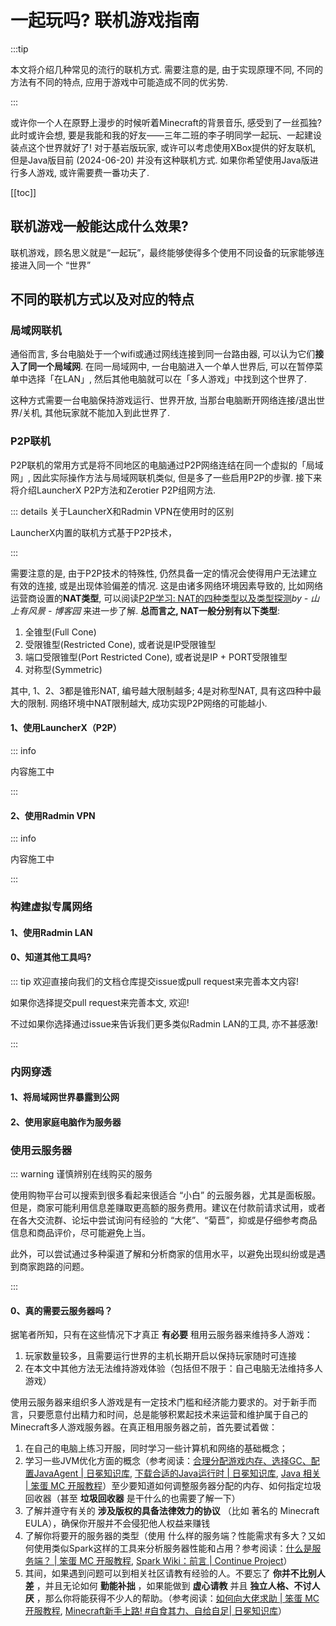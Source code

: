 # 一起玩吗? 联机游戏指南

:::tip

本文将介绍几种常见的流行的联机方式. 需要注意的是, 由于实现原理不同, 不同的方法有不同的特点, 应用于游戏中可能造成不同的优劣势.

:::

或许你一个人在原野上漫步的时候听着Minecraft的背景音乐, 感受到了一丝孤独? 此时或许会想, 要是我能和我的好友——三年二班的李子明同学一起玩、一起建设装点这个世界就好了! 对于基岩版玩家, 或许可以考虑使用XBox提供的好友联机, 但是Java版目前 (2024-06-20) 并没有这种联机方式. 如果你希望使用Java版进行多人游戏, 或许需要费一番功夫了. 

[[toc]]

## 联机游戏一般能达成什么效果?

联机游戏，顾名思义就是“一起玩”，最终能够使得多个使用不同设备的玩家能够连接进入同一个 “世界” 

## 不同的联机方式以及对应的特点

### 局域网联机

通俗而言, 多台电脑处于一个wifi或通过网线连接到同一台路由器, 可以认为它们**接入了同一个局域网**. 在同一局域网中, 一台电脑进入一个单人世界后, 可以在暂停菜单中选择「在LAN」, 然后其他电脑就可以在「多人游戏」中找到这个世界了.

这种方式需要一台电脑保持游戏运行、世界开放, 当那台电脑断开网络连接/退出世界/关机, 其他玩家就不能加入到此世界了.

### P2P联机

P2P联机的常用方式是将不同地区的电脑通过P2P网络连结在同一个虚拟的「局域网」, 因此实际操作方法与局域网联机类似, 但是多了一些启用P2P的步骤. 接下来将介绍LauncherX P2P方法和Zerotier P2P组网方法. 

::: details 关于LauncherX和Radmin VPN在使用时的区别

LauncherX内置的联机方式基于P2P技术，

:::

需要注意的是, 由于P2P技术的特殊性, 仍然具备一定的情况会使得用户无法建立有效的连接, 或是出现体验偏差的情况. 这是由诸多网络环境因素导致的, 比如网络运营商设置的**NAT类型**, 可以阅读[P2P学习: NAT的四种类型以及类型探测](https://www.cnblogs.com/ssyfj/p/14791064.html)*by  - 山上有风景 - 博客园*  来进一步了解. **总而言之, NAT一般分别有以下类型**:

1.  全锥型(Full Cone)
2.  受限锥型(Restricted Cone),  或者说是IP受限锥型
3.  端口受限锥型(Port Restricted Cone), 或者说是IP + PORT受限锥型
4.  对称型(Symmetric)

其中, 1、2、3都是锥形NAT, 编号越大限制越多; 4是对称型NAT, 具有这四种中最大的限制. 网络环境中NAT限制越大, 成功实现P2P网络的可能越小.

#### 1、使用LauncherX（P2P）

::: info

内容施工中

:::

#### 2、使用Radmin VPN

::: info

内容施工中

:::

### 构建虚拟专属网络

#### 1、使用Radmin LAN



#### 0、知道其他工具吗?

::: tip 欢迎直接向我们的文档仓库提交issue或pull request来完善本文内容!

如果你选择提交pull request来完善本文, 欢迎!

不过如果你选择通过issue来告诉我们更多类似Radmin LAN的工具, 亦不甚感激!

:::

### 内网穿透

#### 1、将局域网世界暴露到公网

#### 2、使用家庭电脑作为服务器

### 使用云服务器

::: warning 谨慎辨别在线购买的服务

使用购物平台可以搜索到很多看起来很适合 “小白” 的云服务器，尤其是面板服。但是，商家可能利用信息差赚取更高额的服务费用。建议在付款前请求试用，或者在各大交流群、论坛中尝试询问有经验的 “大佬”、“菊苣”，抑或是仔细参考商品信息和商品评价，尽可能避免上当。

此外，可以尝试通过多种渠道了解和分析商家的信用水平，以避免出现纠纷或是遇到商家跑路的问题。

:::

#### 0、真的需要云服务器吗？

据笔者所知，只有在这些情况下才真正 **有必要** 租用云服务器来维持多人游戏：

1.   玩家数量较多，且需要运行世界的主机长期开启以保持玩家随时可连接
2.   在本文中其他方法无法维持游戏体验（包括但不限于：自己电脑无法维持多人游戏）





使用云服务器来组织多人游戏是有一定技术门槛和经济能力要求的。对于新手而言，只要愿意付出精力和时间，总是能够积累起技术来运营和维护属于自己的Minecraft多人游戏服务器。在真正租用服务器之前，首先要试着做：

1.   在自己的电脑上练习开服，同时学习一些计算机和网络的基础概念；
2.   学习一些JVM优化方面的概念（参考阅读：[合理分配游戏内存、选择GC、配置JavaAgent | 日冕知识库](/zhCN/lxguide/others/adjust-ram-gc-ja.html), [下载合适的Java运行时 | 日冕知识库](/zhCN/lxguide/others/download-jre.html), [Java 相关 | 笨蛋 MC 开服教程](https://nitwikit.8aka.org/lava/overview)）至少要知道如何调整服务器分配的内存、如何指定垃圾回收器（甚至 **垃圾回收器** 是干什么的也需要了解一下）
3.   了解并遵守有关的 **涉及版权的具备法律效力的协议** （比如 著名的 Minecraft EULA），确保你开服并不会侵犯他人权益来赚钱
4.   了解你将要开的服务器的类型（使用 什么样的服务端？性能需求有多大？又如何使用类似Spark这样的工具来分析服务器性能和占用？参考阅读：[什么是服务端？ | 笨蛋 MC 开服教程](https://nitwikit.8aka.org/start/basic/what-is-server), [Spark Wiki：前言 | Continue Project](https://snowcutieowo.github.io/spark/)）
5.   其间，如果遇到问题可以到相关社区请教有经验的人。不要忘了 **你并不比别人差** ，并且无论如何 **勤能补拙** ，如果能做到 **虚心请教** 并且 **独立人格、不讨人厌** ，那么你将能获得不少人的帮助。（参考阅读：[如何向大佬求助 | 笨蛋 MC 开服教程](https://nitwikit.8aka.org/start/ask-for-help), [Minecraft新手上路! #自食其力、自给自足| 日冕知识库](https://kb.corona.studio/zhCN/mc-starter/#自食其力、自给自足)）
